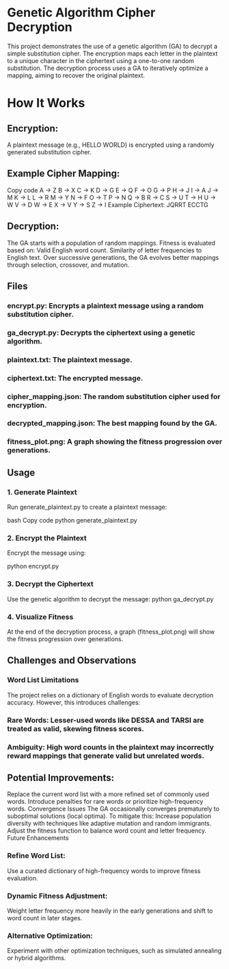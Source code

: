 # Genetic Algorithm Cipher Decryption
This project demonstrates the use of a genetic algorithm (GA) to decrypt a simple substitution cipher. The encryption maps each letter in the plaintext to a unique character in the ciphertext using a one-to-one random substitution. The decryption process uses a GA to iteratively optimize a mapping, aiming to recover the original plaintext.

# How It Works
## Encryption:

A plaintext message (e.g., HELLO WORLD) is encrypted using a randomly generated substitution cipher.
## Example Cipher Mapping:
Copy code
A -> Z   B -> X   C -> K   D -> G   E -> Q
F -> O   G -> P   H -> J   I -> A   J -> M
K -> L   L -> R   M -> Y   N -> F   O -> T
P -> N   Q -> B   R -> C   S -> U   T -> H
U -> W   V -> D   W -> E   X -> V   Y -> S
Z -> I
Example Ciphertext: JQRRT ECCTG
## Decryption:

The GA starts with a population of random mappings.
Fitness is evaluated based on:
Valid English word count.
Similarity of letter frequencies to English text.
Over successive generations, the GA evolves better mappings through selection, crossover, and mutation.
## Files
### encrypt.py: Encrypts a plaintext message using a random substitution cipher.
### ga_decrypt.py: Decrypts the ciphertext using a genetic algorithm.
### plaintext.txt: The plaintext message.
### ciphertext.txt: The encrypted message.
### cipher_mapping.json: The random substitution cipher used for encryption.
### decrypted_mapping.json: The best mapping found by the GA.
### fitness_plot.png: A graph showing the fitness progression over generations.
## Usage
### 1. Generate Plaintext
Run generate_plaintext.py to create a plaintext message:

bash
Copy code
python generate_plaintext.py
### 2. Encrypt the Plaintext
Encrypt the message using:

python encrypt.py
### 3. Decrypt the Ciphertext
Use the genetic algorithm to decrypt the message:
python ga_decrypt.py

### 4. Visualize Fitness
At the end of the decryption process, a graph (fitness_plot.png) will show the fitness progression over generations.

## Challenges and Observations
### Word List Limitations
The project relies on a dictionary of English words to evaluate decryption accuracy. However, this introduces challenges:

### Rare Words: Lesser-used words like DESSA and TARSI are treated as valid, skewing fitness scores.
### Ambiguity: High word counts in the plaintext may incorrectly reward mappings that generate valid but unrelated words.
## Potential Improvements:
Replace the current word list with a more refined set of commonly used words.
Introduce penalties for rare words or prioritize high-frequency words.
Convergence Issues
The GA occasionally converges prematurely to suboptimal solutions (local optima). To mitigate this:
Increase population diversity with techniques like adaptive mutation and random immigrants.
Adjust the fitness function to balance word count and letter frequency.
Future Enhancements
### Refine Word List:
Use a curated dictionary of high-frequency words to improve fitness evaluation.
### Dynamic Fitness Adjustment:
Weight letter frequency more heavily in the early generations and shift to word count in later stages.
### Alternative Optimization:
Experiment with other optimization techniques, such as simulated annealing or hybrid algorithms.
